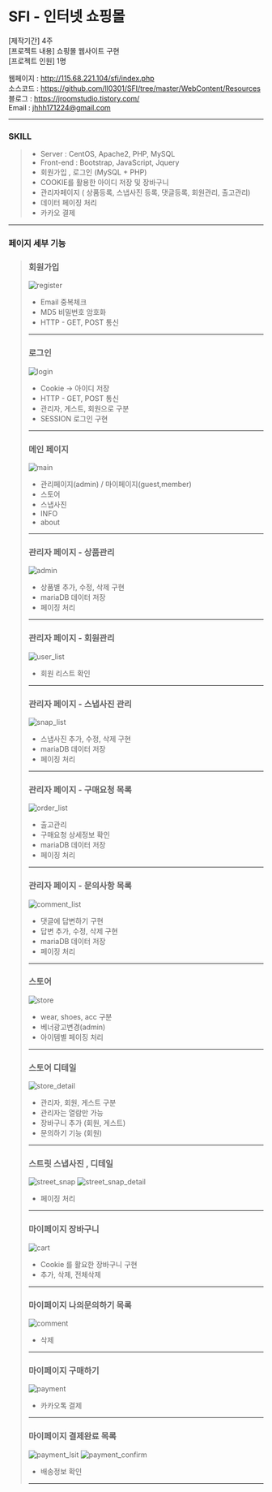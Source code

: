 # SFI - 인터넷 쇼핑몰 

[제작기간] 4주     
[프로젝트 내용] 쇼핑몰 웹사이트 구현    
[프로젝트 인원] 1명    

웹페이지 : <http://115.68.221.104/sfi/index.php>   
소스코드 : <https://github.com/ll0301/SFI/tree/master/WebContent/Resources>    
블로그 : <https://jroomstudio.tistory.com/>    
Email : <jhhh171224@gmail.com>    
* * *
### SKILL
  >  * Server : CentOS, Apache2, PHP, MySQL
  >  * Front-end : Bootstrap, JavaScript, Jquery 
  >  * 회원가입 , 로그인 (MySQL + PHP) 
  >  * COOKIE를 활용한 아이디 저장 및 장바구니
  >  * 관리자페이지 ( 상품등록, 스냅사진 등록,  댓글등록, 회원관리, 출고관리) 
  >  * 데이터 페이징 처리  
  >  * 카카오 결제
* * *
### 페이지 세부 기능 
  > ### 회원가입 
  > ![register](./Image/register.JPG)
  > * Email 중복체크    
  > * MD5 비밀번호 암호화    
  > * HTTP - GET, POST 통신    
  > * * *
  > ### 로그인 
  > ![login](./Image/login.JPG)
  > * Cookie -> 아이디 저장
  > * HTTP - GET, POST 통신
  > * 관리자, 게스트, 회원으로 구분 
  > * SESSION 로그인 구현 
  > * * *
  > ### 메인 페이지
  > ![main](./Image/main.JPG)
  > * 관리페이지(admin) / 마이페이지(guest,member)    
  > * 스토어    
  > * 스냅사진    
  > * INFO      
  > * about    
  > * * * 
  > ### 관리자 페이지 - 상품관리 
  > ![admin](./Image/admin_page.JPG)
  > * 상품별 추가, 수정, 삭제 구현    
  > * mariaDB 데이터 저장    
  > * 페이징 처리    
  > * * *
  > ### 관리자 페이지 - 회원관리
  > ![user_list](./Image/admin_user_list.JPG)
  > * 회원 리스트 확인    
  > * * *
  > ### 관리자 페이지 - 스냅사진 관리
  > ![snap_list](./Image/admin_snap_list.JPG)
  > * 스냅사진 추가, 수정, 삭제 구현    
  > * mariaDB 데이터 저장    
  > * 페이징 처리    
  > * * *
  > ### 관리자 페이지 - 구매요청 목록 
  > ![order_list](./Image/admin_order_list.JPG)
  > * 출고관리    
  > * 구매요청 상세정보 확인    
  > * mariaDB 데이터 저장    
  > * 페이징 처리 
  > * * *
  > ### 관리자 페이지 - 문의사항 목록 
  > ![comment_list](./Image/admin_comment_list.JPG)
  > * 댓글에 답변하기 구현 
  > * 답변 추가, 수정, 삭제 구현 
  > * mariaDB 데이터 저장    
  > * 페이징 처리 
  > * * *
  > ### 스토어 
  > ![store](./Image/store.JPG)
  > * wear, shoes, acc 구분    
  > * 베너광고변경(admin)    
  > * 아이템별 페이징 처리    
  > * * *
  > ### 스토어 디테일 
  > ![store_detail](./Image/store_detail.JPG)
  > * 관리자, 회원, 게스트 구분 
  > * 관리자는 열람만 가능 
  > * 장바구니 추가 (회원, 게스트)
  > * 문의하기 기능 (회원)
  > * * *
  > ### 스트릿 스냅사진 , 디테일 
  > ![street_snap](./Image/street_snap.JPG)
  > ![street_snap_detail](./Image/street_snap_detail.JPG)
  > * 페이징 처리 
  > * * *
  > ### 마이페이지 장바구니
  > ![cart](./Image/cart.JPG)
  > * Cookie 를 활요한 장바구니 구현    
  > * 추가, 삭제, 전체삭제    
  > * * *
  > ### 마이페이지 나의문의하기 목록 
  > ![comment](./Image/comment.JPG)  
  > * 삭제 
  > * * *
  > ### 마이페이지 구매하기
  > ![payment](./Image/payment.JPG) 
  > * 카카오톡 결제 
  > * * *
  > ### 마이페이지 결제완료 목록
  > ![payment_lsit](./Image/payment_list.JPG)
  > ![payment_confirm](./Image/payment_confirm.JPG)
  > * 배송정보 확인
  > * * *
